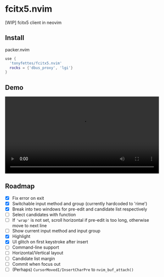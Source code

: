 # fcitx5.nvim

[WIP] fcitx5 client in neovim

## Install

packer.nvim

```lua
use {
  'tonyfettes/fcitx5.nvim'
  rocks = {'dbus_proxy', 'lgi'}
}
```

## Demo

<video src="https://user-images.githubusercontent.com/29998228/143726417-f1d0b83b-9817-4620-ae2b-6216f1954f02.mp4" width="100%"></video>

## Roadmap

- [x] Fix error on exit
- [x] Switchable input method and group (currently hardcoded to 'rime')
- [x] Break into two windows for pre-edit and candidate list respectively
- [ ] Select candidates with function
- [ ] If `'wrap'` is not set, scroll horizontal if pre-edit is too long, otherwise move to next line
- [ ] Show current input method and input group
- [x] Highlight
- [x] UI glitch on first keystroke after insert
- [ ] Command-line support
- [ ] Horizontal/Vertical layout
- [ ] Candidate list margin
- [ ] Commit when focus out
- [ ] \(Perhaps\) `CursorMovedI/InsertCharPre` to `nvim_buf_attach()`
